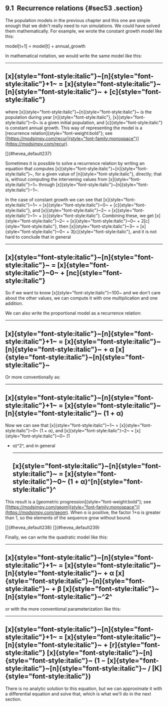 ﻿9.1  Recurrence relations {#sec53 .section}
-------------------------

The population models in the previous chapter and this one are simple
enough that we didn't really need to run simulations. We could have
solved them mathematically. For example, we wrote the constant growth
model like this:

model\[t+1\] = model\[t\] + annual\_growth

In mathematical notation, we would write the same model like this:

  ---------------------------------------------------------------------------------------------------------------------------------------------------------------------
  [x]{style="font-style:italic"}~[n]{style="font-style:italic"}+1~ = [x]{style="font-style:italic"}~[n]{style="font-style:italic"}~ + [c]{style="font-style:italic"} 
  ---------------------------------------------------------------------------------------------------------------------------------------------------------------------

where [x]{style="font-style:italic"}~[n]{style="font-style:italic"}~ is
the population during year [n]{style="font-style:italic"},
[x]{style="font-style:italic"}~0~ is a given initial population, and
[c]{style="font-style:italic"} is constant annual growth. This way of
representing the model is a [recurrence
relation]{style="font-weight:bold"}; see
[[https://modsimpy.com/recur]{style="font-family:monospace"}](https://modsimpy.com/recur).

[]{#hevea_default237}

Sometimes it is possible to solve a recurrence relation by writing an
equation that computes
[x]{style="font-style:italic"}~[n]{style="font-style:italic"}~, for a
given value of [n]{style="font-style:italic"}, directly; that is,
without computing the intervening values from
[x]{style="font-style:italic"}~1~ through
[x]{style="font-style:italic"}~[n]{style="font-style:italic"}−1~.

In the case of constant growth we can see that
[x]{style="font-style:italic"}~1~ = [x]{style="font-style:italic"}~0~ +
[c]{style="font-style:italic"}, and [x]{style="font-style:italic"}~2~ =
[x]{style="font-style:italic"}~1~ + [c]{style="font-style:italic"}.
Combining these, we get [x]{style="font-style:italic"}~2~ =
[x]{style="font-style:italic"}~0~ + 2[c]{style="font-style:italic"},
then [x]{style="font-style:italic"}~3~ =
[x]{style="font-style:italic"}~0~ + 3[c]{style="font-style:italic"}, and
it is not hard to conclude that in general

  ---------------------------------------------------------------------------------------------------------------------------------------
  [x]{style="font-style:italic"}~[n]{style="font-style:italic"}~ = [x]{style="font-style:italic"}~0~ + [nc]{style="font-style:italic"} 
  ---------------------------------------------------------------------------------------------------------------------------------------

So if we want to know [x]{style="font-style:italic"}~100~ and we don't
care about the other values, we can compute it with one multiplication
and one addition.

We can also write the proportional model as a recurrence relation:

  -------------------------------------------------------------------------------------------------------------------------------------------------------------------------------------------------------
  [x]{style="font-style:italic"}~[n]{style="font-style:italic"}+1~ = [x]{style="font-style:italic"}~[n]{style="font-style:italic"}~ + α [x]{style="font-style:italic"}~[n]{style="font-style:italic"}~ 
  -------------------------------------------------------------------------------------------------------------------------------------------------------------------------------------------------------

Or more conventionally as:

  --------------------------------------------------------------------------------------------------------------------------------------------
  [x]{style="font-style:italic"}~[n]{style="font-style:italic"}+1~ = [x]{style="font-style:italic"}~[n]{style="font-style:italic"}~ (1 + α) 
  --------------------------------------------------------------------------------------------------------------------------------------------

Now we can see that [x]{style="font-style:italic"}~1~ =
[x]{style="font-style:italic"}~0~ (1 + α), and
[x]{style="font-style:italic"}~2~ = [x]{style="font-style:italic"}~0~ (1
+ α)^2^, and in general

  ---------------------------------------------------------------------------------------------------------------------------------------------
  [x]{style="font-style:italic"}~[n]{style="font-style:italic"}~ = [x]{style="font-style:italic"}~0~ (1 + α)^[n]{style="font-style:italic"}^ 
  ---------------------------------------------------------------------------------------------------------------------------------------------

This result is a [geometric progression]{style="font-weight:bold"}; see
[[https://modsimpy.com/geom]{style="font-family:monospace"}](https://modsimpy.com/geom).
When α is positive, the factor 1+α is greater than 1, so the elements of
the sequence grow without bound.

[]{#hevea_default238} []{#hevea_default239}

Finally, we can write the quadratic model like this:

  -----------------------------------------------------------------------------------------------------------------------------------------------------------------------------------------------------------------------------------------------------------------------------
  [x]{style="font-style:italic"}~[n]{style="font-style:italic"}+1~ = [x]{style="font-style:italic"}~[n]{style="font-style:italic"}~ + α [x]{style="font-style:italic"}~[n]{style="font-style:italic"}~ + β [x]{style="font-style:italic"}~[n]{style="font-style:italic"}~^2^ 
  -----------------------------------------------------------------------------------------------------------------------------------------------------------------------------------------------------------------------------------------------------------------------------

or with the more conventional parameterization like this:

  ------------------------------------------------------------------------------------------------------------------------------------------------------------------------------------------------------------------------------------------------------------------------------------------------------------------------------------------
  [x]{style="font-style:italic"}~[n]{style="font-style:italic"}+1~ = [x]{style="font-style:italic"}~[n]{style="font-style:italic"}~ + [r]{style="font-style:italic"} [x]{style="font-style:italic"}~[n]{style="font-style:italic"}~ (1 − [x]{style="font-style:italic"}~[n]{style="font-style:italic"}~ / [K]{style="font-style:italic"}) 
  ------------------------------------------------------------------------------------------------------------------------------------------------------------------------------------------------------------------------------------------------------------------------------------------------------------------------------------------

There is no analytic solution to this equation, but we can approximate
it with a differential equation and solve that, which is what we'll do
in the next section.

